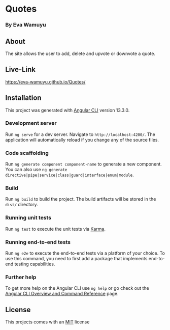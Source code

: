 # Quotes

### By Eva Wamuyu

## About
The site allows the user to add, delete and upvote or downvote a quote.

## Live-Link
https://eva-wamuyu.github.io/Quotes/

##  Installation

This project was generated with [Angular CLI](https://github.com/angular/angular-cli) version 13.3.0.

### Development server

Run `ng serve` for a dev server. Navigate to `http://localhost:4200/`. The application will automatically reload if you change any of the source files.

### Code scaffolding

Run `ng generate component component-name` to generate a new component. You can also use `ng generate directive|pipe|service|class|guard|interface|enum|module`.

### Build

Run `ng build` to build the project. The build artifacts will be stored in the `dist/` directory.

### Running unit tests

Run `ng test` to execute the unit tests via [Karma](https://karma-runner.github.io).

### Running end-to-end tests

Run `ng e2e` to execute the end-to-end tests via a platform of your choice. To use this command, you need to first add a package that implements end-to-end testing capabilities.

### Further help

To get more help on the Angular CLI use `ng help` or go check out the [Angular CLI Overview and Command Reference](https://angular.io/cli) page.


## License

This projects comes with an [MIT](license) license
